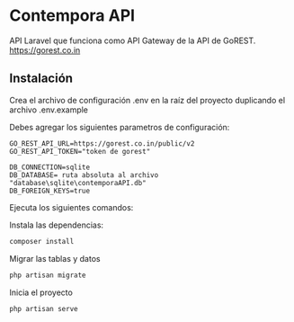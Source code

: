 # Contempora API

API Laravel que funciona como API Gateway de la API de GoREST.
https://gorest.co.in

## Instalación

Crea el archivo de configuración .env en la raíz del proyecto duplicando el archivo .env.example

Debes agregar los siguientes parametros de configuración:

```dotenv
GO_REST_API_URL=https://gorest.co.in/public/v2
GO_REST_API_TOKEN="token de gorest"

DB_CONNECTION=sqlite
DB_DATABASE= ruta absoluta al archivo "database\sqlite\contemporaAPI.db"
DB_FOREIGN_KEYS=true
```

Ejecuta los siguientes comandos:

Instala las dependencias:
```bash
composer install
```

Migrar las tablas y datos
```bash
php artisan migrate
```

Inicia el proyecto
```bash
php artisan serve
```
